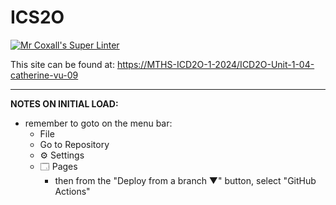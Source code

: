 
# ICS2O

[![Mr Coxall's Super Linter](https://github.com/MTHS-ICD2O-1-2024/ICD2O-Unit-1-04-catherine-vu-09workflows/Mr%20Coxall's%20Super%20Linter/badge.svg)](https://github.com/MTHS-ICD2O-1-2024/ICD2O-Unit-1-04-catherine-vu-09/actions)

This site can be found at: [https://MTHS-ICD2O-1-2024/ICD2O-Unit-1-04-catherine-vu-09](https://MTHS-ICD2O-1-2024/ICD2O-Unit-1-04-catherine-vu-09)

---

**NOTES ON INITIAL LOAD:**
- remember to goto on the menu bar:
  - File
  - Go to Repository
  - ⚙ Settings
  - 🗔 Pages
    - then from the "Deploy from a branch ▼" button, select "GitHub Actions"
